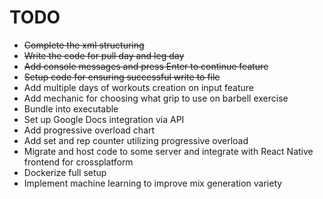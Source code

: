 # TODO

- ~~Complete the xml structuring~~
- ~~Write the code for pull day and leg day~~
- ~~Add console messages and press Enter to continue feature~~
- ~~Setup code for ensuring successful write to file~~
- Add multiple days of workouts creation on input feature
- Add mechanic for choosing what grip to use on barbell exercise
- Bundle into executable
- Set up Google Docs integration via API
- Add progressive overload chart
- Add set and rep counter utilizing progressive overload
- Migrate and host code to some server and integrate with React Native frontend for crossplatform
- Dockerize full setup
- Implement machine learning to improve mix generation variety
